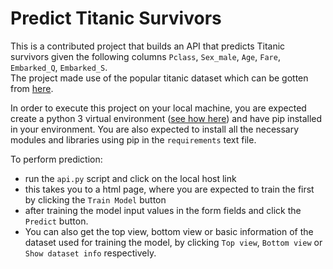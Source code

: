 # Predict Titanic Survivors

This is a contributed project that builds an API that predicts Titanic survivors given the following columns `Pclass`, `Sex_male`, `Age`, `Fare`, `Embarked_Q`, `Embarked_S`.  
The project made use of the popular titanic dataset which can be gotten from [here](https://raw.githubusercontent.com/Akawi85/Building_API_GroupProject/main/datasets/titanic.csv).

In order to execute this project on your local machine, you are expected create a python 3 virtual environment ([see how here](https://docs.google.com/document/d/19IpozHrM38HzVSI4PjwRFJSNeLdcceUKg98fr2Db-DQ/edit)) and have pip installed in your environment. You are also expected to install all the necessary modules and libraries using pip in the `requirements` text file.  

To perform prediction:
- run the `api.py` script and click on the local host link
- this takes you to a html page, where you are expected to train the first by clicking the `Train Model` button
- after training the model input values in the form fields and click the `Predict` button.
- You can also get the top view, bottom view or basic information of the dataset used for training the model, by clicking `Top view`, `Bottom view` or `Show dataset info` respectively.
